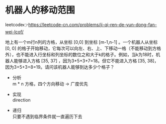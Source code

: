 # 机器人的移动范围  
leetcode👉https://leetcode-cn.com/problems/ji-qi-ren-de-yun-dong-fan-wei-lcof/  

地上有一个m行n列的方格，从坐标 [0,0] 到坐标 [m-1,n-1] 。一个机器人从坐标 [0, 0] 的格子开始移动，它每次可以向左、右、上、下移动一格（不能移动到方格外），也不能进入行坐标和列坐标的数位之和大于k的格子。例如，当k为18时，机器人能够进入方格 [35, 37] ，因为3+5+3+7=18。但它不能进入方格 [35, 38]，因为3+5+3+8=19。请问该机器人能够到达多少个格子？  

- 分析  
  m * n 方格，四个方向移动 -> 广度优先  

- 实现  
  direction   

- 递归  
  只要不遇到临界条件就一直遍历下去  